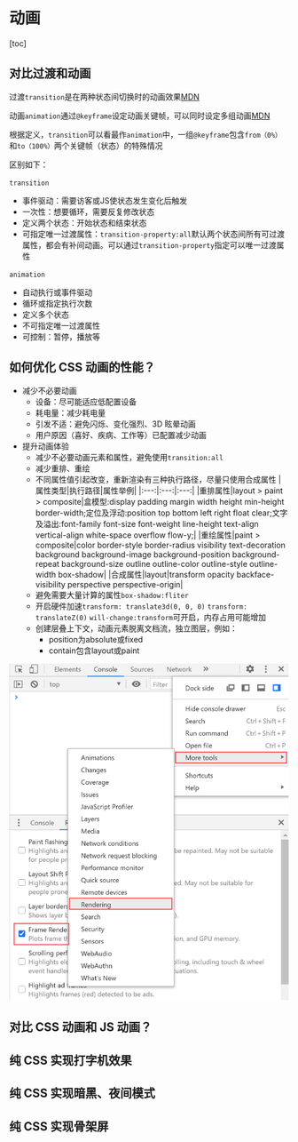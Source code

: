 # 动画

[toc]

## 对比过渡和动画

过渡`transition`是在两种状态间切换时的动画效果[MDN](https://developer.mozilla.org/zh-CN/docs/Web/CSS/transition)

动画`animation`通过`@keyframe`设定动画关键帧，可以同时设定多组动画[MDN](https://developer.mozilla.org/zh-CN/docs/Web/CSS/animation)

根据定义，`transition`可以看最作`animation`中，一组`@keyframe`包含`from（0%）`和`to（100%）`两个关键帧（状态）的特殊情况

区别如下：

`transition`

- 事件驱动：需要访客或JS使状态发生变化后触发
- 一次性：想要循环，需要反复修改状态
- 定义两个状态：开始状态和结束状态
- 可指定唯一过渡属性：`transition-property:all`默认两个状态间所有可过渡属性，都会有补间动画。可以通过`transition-property`指定可以唯一过渡属性

`animation`

- 自动执行或事件驱动
- 循环或指定执行次数
- 定义多个状态
- 不可指定唯一过渡属性
- 可控制：暂停，播放等

## 如何优化 CSS 动画的性能？

- 减少不必要动画
  - 设备：尽可能适应低配置设备
  - 耗电量：减少耗电量
  - 引发不适：避免闪烁、变化强烈、3D 眩晕动画
  - 用户原因（喜好、疾病、工作等）已配置减少动画
- 提升动画体验
  - 减少不必要动画元素和属性，避免使用`transition:all`
  - 减少重排、重绘
  - 不同属性值引起改变，重新渲染有三种执行路径，尽量只使用合成属性
    |属性类型|执行路径|属性举例|
    |:---:|:---:|:---:|
    |重排属性|layout > paint > composite|盒模型:display padding margin width height min-height border-width;</hr>定位及浮动:position top bottom left right float clear;</hr>文字及溢出:font-family font-size font-weight line-height text-align vertical-align white-space overflow flow-y;|
    |重绘属性|paint > composite|color border-style border-radius visibility text-decoration background background-image background-position background-repeat background-size outline outline-color outline-style outline-width box-shadow|
    |合成属性|layout|transform opacity backface-visibility perspective perspective-origin|
  - 避免需要大量计算的属性`box-shadow:fliter`
  - 开启硬件加速`transform: translate3d(0, 0, 0)` `transform: translateZ(0)` `will-change:transform`可开启，内存占用可能增加
  - 创建层叠上下文，动画元素脱离文档流，独立图层，例如：
    - position为absolute或fixed
    - contain包含layout或paint
  
![chrome FPS帧率显示工具](./img/帧率显示工具.png)

## 对比 CSS 动画和 JS 动画？

## 纯 CSS 实现打字机效果

## 纯 CSS 实现暗黑、夜间模式

## 纯 CSS 实现骨架屏
